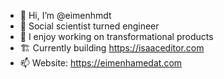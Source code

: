 - 👋 Hi, I’m @eimenhmdt
- 🫶 Social scientist turned engineer
- 👀 I enjoy working on transformational products
- 🏗️ Currently building https://isaaceditor.com
- 📫 Website: https://eimenhamedat.com


<!---
eimenbnhmd/eimenbnhmd is a ✨ special ✨ repository because its `README.md` (this file) appears on your GitHub profile.
You can click the Preview link to take a look at your changes.
--->
